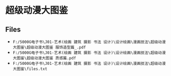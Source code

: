 # 超级动漫大图鉴

## Files

- `F:/5000G电子书\J01-艺术(绘画 建筑 摄影 书法 设计)\设计绘画\漫画技法\超级动漫大图鉴\超级动漫大图鉴 服饰造型篇_.pdf`
- `F:/5000G电子书\J01-艺术(绘画 建筑 摄影 书法 设计)\设计绘画\漫画技法\超级动漫大图鉴\超级动漫大图鉴 质感篇.pdf`
- `F:/5000G电子书\J01-艺术(绘画 建筑 摄影 书法 设计)\设计绘画\漫画技法\超级动漫大图鉴\files.txt`
